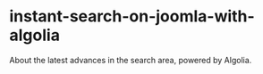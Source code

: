# instant-search-on-joomla-with-algolia
About the latest advances in the search area, powered by Algolia.
